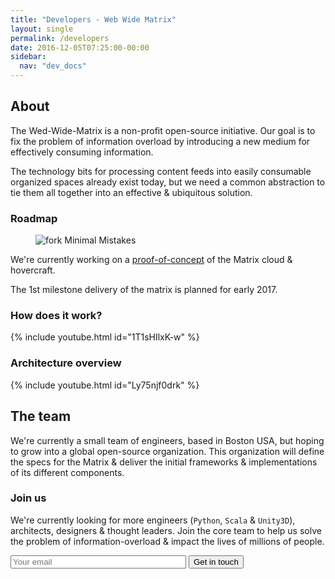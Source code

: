 ```yaml
---
title: "Developers - Web Wide Matrix"
layout: single
permalink: /developers
date: 2016-12-05T07:25:00-00:00
sidebar:
  nav: "dev_docs"
---
```



## About
The Wed-Wide-Matrix is a non-profit open-source initiative. Our goal is to fix the problem of information overload
by introducing a new medium for effectively consuming information.

The technology bits for processing content feeds into easily consumable organized spaces already exist today, but we
need a common abstraction to tie them all together into an effective & ubiquitous solution.


### Roadmap

<figure>
  <img src="{{ '/assets/images/roadmap.png' | absolute_url }}" alt="fork Minimal Mistakes">
</figure>

We're currently working on a [proof-of-concept](https://github.com/dibaunaumh/webwidematrix-poc) of the Matrix cloud & hovercraft.

The 1st milestone delivery of the matrix is planned for early 2017.


### How does it work?

{% include youtube.html id="1T1sHIlxK-w" %}


### Architecture overview

{% include youtube.html id="Ly75njf0drk" %}



## The team

We're currently a small team of engineers, based in Boston USA, but hoping to grow into a global open-source organization.
This organization will define the specs for the Matrix & deliver the initial frameworks & implementations of its different components.


### Join us

We're currently looking for more engineers (`Python`, `Scala` & `Unity3D`), architects, designers & thought leaders.
Join the core team to help us solve the problem of information-overload & impact the lives of millions of people.

<form id="developer-signup-form" action="//formspree.io/dibaunaumh@gmail.com" method="post">
	<input id="email" size="32" type="email" placeholder="Your email" name="_replyto" required>
	<!-- CONFIG -->
	<input type="hidden" name="_subject" value="New developer signed-up">
	<!-- /CONFIG -->
	<input class="submit" type="submit" value="Get in touch">
</form>
